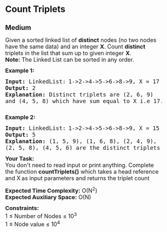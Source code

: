 # Count Triplets
## Medium 
<div class="problem-statement">
                <p></p><p><span style="font-size:18px">Given a sorted linked list&nbsp;of <strong>distinct</strong> nodes (no two nodes have the same data) and an integer <strong>X</strong>. Count <strong>distinct </strong>triplets in the list that sum up to given integer <strong>X</strong>.<br>
<strong>Note:</strong> The Linked List can be sorted in any order.</span></p>

<p><span style="font-size:18px"><strong>Example 1:</strong></span></p>

<pre><strong><span style="font-size:18px">Input: </span></strong><span style="font-size:18px">LinkedList:</span> <span style="font-size:18px">1-&gt;2-&gt;4-&gt;5-&gt;6-&gt;8-&gt;9</span><span style="font-size:18px">, X = 17
<strong>Output:</strong> 2
<strong>Explanation:</strong> Distinct triplets are (2, 6, 9) 
and (4, 5, 8)&nbsp;which have sum equal to&nbsp;X i.e 17.</span></pre>

<p><br>
<span style="font-size:18px"><strong>Example 2:</strong></span></p>

<pre><span style="font-size:18px"><strong>Input: </strong>LinkedList:</span> <span style="font-size:18px">1-&gt;2-&gt;4-&gt;5-&gt;6-&gt;8-&gt;9, X = 15
<strong>Output:</strong> 5
<strong>Explanation:</strong> (1, 5, 9), (1, 6, 8), (2, 4, 9), 
(2, 5, 8), (4, 5, 6) are the distinct triplets
</span></pre>

<p><span style="font-size:18px"><strong>Your Task: </strong>&nbsp;<br>
You don't need to read input or print anything. Complete the function <strong>countTriplets()</strong> which takes a head reference and X</span> <span style="font-size:18px">as input parameters and returns the triplet count</span></p>

<p><span style="font-size:18px"><strong>Expected Time Complexity:</strong> O(N<sup>2</sup>)<br>
<strong>Expected Auxiliary Space:</strong> O(N)</span></p>

<p><span style="font-size:18px"><strong>Constraints:</strong><br>
1 ≤ Number of Nodes ≤ 10<sup>3</sup>&nbsp;<br>
1 ≤ Node value&nbsp;≤ 10<sup>4</sup></span></p>
 <p></p>
            </div>
